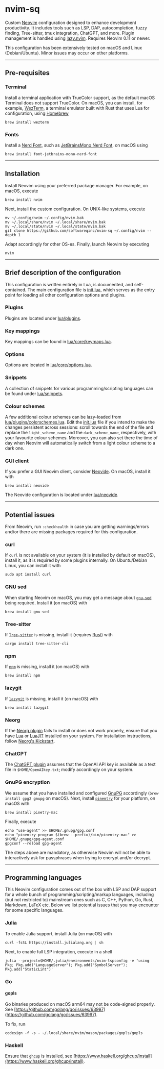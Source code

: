 # nvim-sq

Custom [Neovim](https://neovim.io) configuration designed to enhance
development productivity. It includes tools such as LSP, DAP, autocompletion,
fuzzy finding, Tree-sitter, tmux integration, ChatGPT, and more. Plugin
management is handled using [lazy.nvim](https://github.com/folke/lazy.nvim).
Requires Neovim 0.11 or newer.

This configuration has been extensively tested on macOS and Linux
(Debian/Ubuntu). Minor issues may occur on other platforms.

---

## Pre-requisites

### Terminal

Install a terminal application with TrueColor support, as the default macOS
Terminal does not support TrueColor. On macOS, you can install, for example,
[WezTerm](https://wezterm.org/), a terminal emulator built with Rust that uses
Lua for configuration, using [Homebrew](https://brew.sh)

```shell
brew install wezterm
```

### Fonts

Install a [Nerd Font](https://www.nerdfonts.com/font-downloads), such as
[JetBrainsMono Nerd Font](https://www.programmingfonts.org/#jetbrainsmono), on
macOS using

```shell
brew install font-jetbrains-mono-nerd-font
```

---

## Installation

Install Neovim using your preferred package manager. For example, on macOS,
execute

```shell
brew install nvim
```

Next, install the custom configuration. On UNIX-like systems, execute

```shell
mv ~/.config/nvim ~/.config/nvim.bak
mv ~/.local/share/nvim ~/.local/share/nvim.bak
mv ~/.local/state/nvim ~/.local/state/nvim.bak
git clone https://github.com/softwareqinc/nvim-sq ~/.config/nvim --depth 1
```

Adapt accordingly for other OS-es. Finally, launch Neovim by executing

```shell
nvim
```

---

## Brief description of the configuration

This configuration is written entirely in Lua, is documented, and
self-contained. The main configuration file is
[init.lua](https://github.com/softwareQinc/nvim-sq/blob/main/init.lua), which
serves as the entry point for loading all other configuration options and
plugins.

### Plugins

Plugins are located under
[lua/plugins](https://github.com/softwareQinc/nvim-sq/blob/main/lua/plugins).

### Key mappings

Key mappings can be found in
[lua/core/keymaps.lua](https://github.com/softwareQinc/nvim-sq/blob/main/lua/core/keymaps.lua).

### Options

Options are located in
[lua/core/options.lua](https://github.com/softwareQinc/nvim-sq/blob/main/lua/core/options.lua).

### Snippets

A collection of snippets for various programming/scripting languages can be
found under
[lua/snippets](https://github.com/softwareQinc/nvim-sq/blob/main/lua/snippets).

### Colour schemes

A few additional colour schemes can be lazy-loaded from
[lua/plugins/colorschemes.lua](https://github.com/softwareQinc/nvim-sq/blob/main/lua/plugins/colorschemes.lua).
Edit the
[init.lua](https://github.com/softwareQinc/nvim-sq/blob/main/init.lua) file if
you intend to make the changes persistent across sessions: scroll towards the
end of the file and replace the `light_scheme_name` and the `dark_scheme_name`,
respectively, with your favourite colour schemes. Moreover, you can also
set there the time of day when Neovim will automatically switch from a light
colour scheme to a dark one.

### GUI client

If you prefer a GUI Neovim client, consider [Neovide](https://neovide.dev).
On macOS, install it with

```shell
brew install neovide
```

The Neovide configuration is located under
[lua/neovide](https://github.com/softwareQinc/nvim-sq/blob/main/lua/neovide).

---

## Potential issues

From Neovim, run `:checkhealth` in case you are getting warnings/errors
and/or there are missing packages required for this configuration.

### curl

If `curl` is not available on your system (it is installed by default on
macOS), install it, as it is required by some plugins internally. On
Ubuntu/Debian Linux, you can install it with

`sudo apt install curl`

### GNU sed

When starting Neovim on macOS, you may get a message about
[`gnu-sed`](https://www.gnu.org/software/sed) being required. Install it (on
macOS) with

```shell
brew install gnu-sed
```

### Tree-sitter

If [`Tree-sitter`](https://github.com/tree-sitter) is missing, install it
(requires [Rust](https://www.rust-lang.org)) with

```shell
cargo install tree-sitter-cli
```

### npm

If [`npm`](https://docs.npmjs.com/about-npm) is missing, install it (on macOS)
with

```shell
brew install npm
```

### lazygit

If [`lazygit`](https://github.com/jesseduffield/lazygit) is missing, install it
(on macOS) with

```shell
brew install lazygit
```

### Neorg

If the
[Neorg plugin](https://github.com/softwareQinc/nvim-sq/blob/main/lua/plugins/neorg.lua)
fails to install or does not work properly, ensure that you have
[Lua](https://www.lua.org) or [LuaJIT](https://luajit.org)
installed on your system. For installation instructions, follow
[Neorg's Kickstart](https://github.com/nvim-neorg/neorg/wiki/Kickstart).

### ChatGPT

The
[ChatGPT plugin](https://github.com/softwareQinc/nvim-sq/blob/main/lua/plugins/chatgpt.lua)
assumes that the OpenAI API key is available as a text file in
`$HOME/OpenAIkey.txt`; modify accordingly on your system.

### GnuPG encryption

We assume that you have installed and configured [GnuPG](https://gnupg.org/)
accordingly (`brew install gpg2 gnupg` on macOS). Next, install
[`pinentry`](https://www.gnupg.org/related_software/pinentry/index.html)
for your platform, on macOS with

```shell
brew install pinetry-mac
```

Finally, execute

```shell
echo "use-agent" >> $HOME/.gnupg/gpg.conf
echo "pinentry-program $(brew --prefix)/bin/pinentry-mac" >> $HOME/.gnupg/gpg-agent.conf
gpgconf --reload gpg-agent
```

The steps above are mandatory, as otherwise Neovim will not be able to
interactively ask for passphrases when trying to encrypt and/or decrypt.

---

## Programming languages

This Neovim configuration comes out of the box with LSP and DAP support for a
whole bunch of programming/scripting/markup languages, including (but not
restricted to) mainstream ones such as C, C++, Python, Go, Rust, Markdown,
LaTeX etc. Below we list potential issues that you may encounter for some
specific languages.

### Julia

To enable Julia support, install Julia (on macOS) with

```shell
curl -fsSL https://install.julialang.org | sh
```

Next, to enable full LSP integration, execute in a shell

```shell
julia --project=$HOME/.julia/environments/nvim-lspconfig -e 'using Pkg; Pkg.add("LanguageServer"); Pkg.add("SymbolServer"); Pkg.add("StaticLint")'
```

### Go

#### gopls

Go binaries produced on macOS arm64 may not be code-signed properly. See
[https://github.com/golang/go/issues/63997](https://github.com/golang/go/issues/63997).

To fix, run

```shell
codesign -f -s - ~/.local/share/nvim/mason/packages/gopls/gopls
```

### Haskell

Ensure that [`ghcup`](https://www.haskell.org/ghcup) is installed, see
[https://www.haskell.org/ghcup/install](https://www.haskell.org/ghcup/install).
